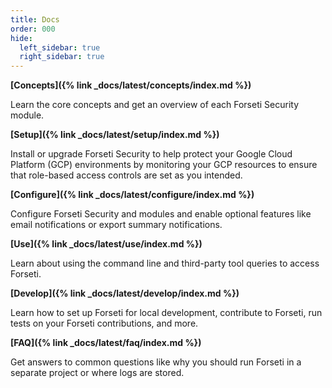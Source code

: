 ```yaml
---
title: Docs 
order: 000
hide: 
  left_sidebar: true
  right_sidebar: true
---
```


**[Concepts]({% link _docs/latest/concepts/index.md %})**

Learn the core concepts and get an overview of each Forseti Security module.

**[Setup]({% link _docs/latest/setup/index.md %})**

Install or upgrade Forseti Security to help protect your Google Cloud Platform (GCP)
environments by monitoring your GCP resources to ensure that role-based access
controls are set as you intended.

**[Configure]({% link _docs/latest/configure/index.md %})**

Configure Forseti Security and modules and enable optional features like email notifications or
export summary notifications.

**[Use]({% link _docs/latest/use/index.md %})**

Learn about using the command line and third-party tool queries to access Forseti.

**[Develop]({% link _docs/latest/develop/index.md %})**

Learn how to set up Forseti for local development, contribute to Forseti, run tests on your
Forseti contributions, and more.

**[FAQ]({% link _docs/latest/faq/index.md %})**

Get answers to common questions like why you should run Forseti in a separate project or where
logs are stored.

